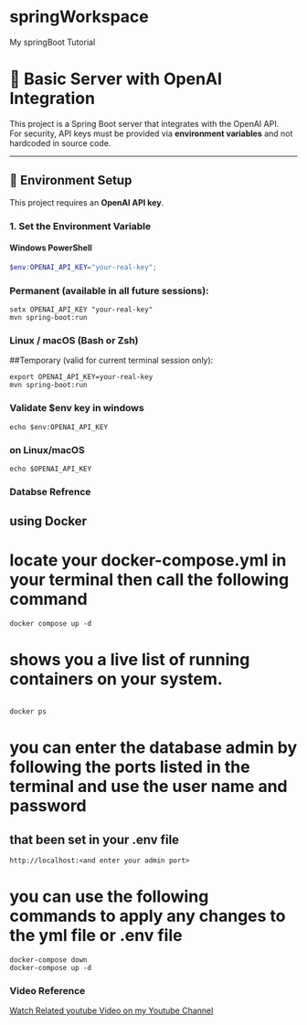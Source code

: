 # springWorkspace
My springBoot Tutorial

# 🛒 Basic Server with OpenAI Integration

This project is a Spring Boot server that integrates with the OpenAI API.  
For security, API keys must be provided via **environment variables** and not hardcoded in source code.

---

## 🔑 Environment Setup

This project requires an **OpenAI API key**.

### 1. Set the Environment Variable

#### Windows PowerShell
```powershell
$env:OPENAI_API_KEY="your-real-key"; 
```
### Permanent (available in all future sessions):
```
setx OPENAI_API_KEY "your-real-key"
mvn spring-boot:run
```

### Linux / macOS (Bash or Zsh)

##Temporary (valid for current terminal session only):

```
export OPENAI_API_KEY=your-real-key
mvn spring-boot:run

```

### Validate $env key in windows

```
echo $env:OPENAI_API_KEY
```
### on Linux/macOS

```
echo $OPENAI_API_KEY
```

### Databse Refrence
## using Docker
# locate your docker-compose.yml in your terminal then call the following command
```
docker compose up -d
```
# shows you a live list of running containers on your system.
```

docker ps
```
# you can enter the database admin by following the ports listed in the terminal and use the user name and password 
## that been set in your .env file
```
http://localhost:<and enter your admin port>
```

# you can use the following commands to apply any changes to the yml file or .env file
```
docker-compose down
docker-compose up -d
```
### Video Reference
[Watch Related youtube Video on my Youtube Channel](https://youtu.be/kgkd7eFV5ww?si=WU5vHE98GX9Nb9QU)